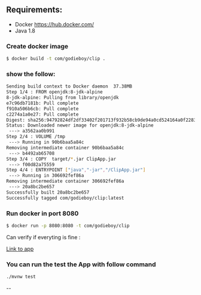 ## Requirements:

* Docker <a href="https://hub.docker.com/">https://hub.docker.com/</a>
* Java 1.8


### Create docker image

```bash
$ docker build -t com/godieboy/clip .
```

### show the follow:
 
```bash
Sending build context to Docker daemon  37.38MB
Step 1/4 : FROM openjdk:8-jdk-alpine
8-jdk-alpine: Pulling from library/openjdk
e7c96db7181b: Pull complete 
f910a506b6cb: Pull complete 
c2274a1a0e27: Pull complete 
Digest: sha256:94792824df2df33402f201713f932b58cb9de94a0cd524164a0f2283343547b3
Status: Downloaded newer image for openjdk:8-jdk-alpine
 ---> a3562aa0b991
Step 2/4 : VOLUME /tmp
 ---> Running in 90b6baa5a84c
Removing intermediate container 90b6baa5a84c
 ---> b4492ab65708
Step 3/4 : COPY  target/*.jar ClipApp.jar
 ---> f00d82a75559
Step 4/4 : ENTRYPOINT ["java","-jar","/ClipApp.jar"]
 ---> Running in 306692fef86a
Removing intermediate container 306692fef86a
 ---> 20a8bc2be657
Successfully built 20a8bc2be657
Successfully tagged com/godieboy/clip:latest

```

### Run docker in port 8080
```bash
$ docker run -p 8080:8080 -t com/godieboy/clip
```

<p>Can verify if everyting is fine :</p>

<a href="http://127.0.0.1:8080">Link to app</a>


### You can run the test the App with follow command
```bash
./mvnw test
```
--

